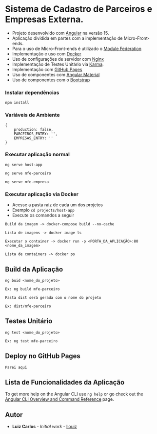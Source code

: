 # Sistema de Cadastro de Parceiros e Empresas Externa.

- Projeto desenvolvido com [Angular](https://angular.dev/) na versão 15.
- Aplicação dividida em partes com a implementação de Micro-Front-ends.
- Para o uso de Micro-Front-ends é utilizado o [Module Federation](https://module-federation.io/)
- Implementação e uso com [Docker](https://www.docker.com/)
- Uso de configurações de servidor com [Nginx](https://nginx.org/)
- Implementação de Testes Unitário via [Karma](https://karma-runner.github.io). 
- Implementação com [GitHub Pages](https://pages.github.com/)
- Uso de componentes com [Angular Material](https://material.angular.io/)
- Uso de componentes com o [Bootstrap](https://getbootstrap.com/)

### Instalar dependências

```
npm install
```

### Variáveis de Ambiente
```
{
    production: false,
    PARCEIROS_ENTRY: '',
    EMPRESAS_ENTRY: ''
}
```

### Executar aplicação normal

```
ng serve host-app

ng serve mfe-parceiro

ng serve mfe-empresa
```

### Executar aplicação via Docker
- Acesse a pasta raiz de cada um dos projetos
- Exemplo ``cd projects/host-app``
- Execute os comandos a seguir

```
Build da imagem -> docker-compose build --no-cache

Lista de imagens -> docker image ls

Executar o container -> docker run -p <PORTA_DA_APLICAÇÃO>:80 <nome_da_imagem>

Lista de containers -> docker ps

```

## Build da Aplicação

```
ng buid <nome_do_projeto>

Ex: ng build mfe-parceiro

Pasta dist será gerada com o nome do projeto

Ex: dist/mfe-parceiro
```

## Testes Unitário

```
ng test <nome_do_projeto>

Ex: ng test mfe-parceiro
```

## Deploy no GitHub Pages

```
Parei aqui
```

## Lista de Funcionalidades da Aplicação

To get more help on the Angular CLI use `ng help` or go check out the [Angular CLI Overview and Command Reference](https://angular.io/cli) page.

## Autor

- **Luiz Carlos** - _Initial work_ - [llouiz](https://github.com/llouiz)
